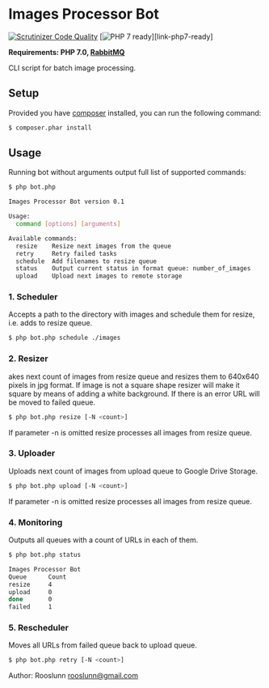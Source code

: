 # Images Processor Bot #

[![Scrutinizer Code Quality][ico-code-quality]][link-code-quality]
[![PHP 7 ready][ico-php7-ready]][link-php7-ready]

**Requirements: PHP 7.0, [RabbitMQ](http://www.rabbitmq.com/download.html)**

CLI script for batch image processing.

## Setup ##

Provided you have [composer](http://getcomposer.org) installed, you can run the following command:

```bash
$ composer.phar install
```

## Usage ##

Running bot without arguments output full list of supported commands:
 
```bash
$ php bot.php
```

```bash
Images Processor Bot version 0.1

Usage:
  command [options] [arguments]

Available commands:
  resize    Resize next images from the queue
  retry     Retry failed tasks
  schedule  Add filenames to resize queue
  status    Output current status in format queue: number_of_images
  upload    Upload next images to remote storage
```

### 1. Scheduler ###

Accepts a path to the directory with images and schedule them for resize, i.e. adds to resize queue.

```bash
$ php bot.php schedule ./images
```

### 2. Resizer ###

akes next count of images from resize queue and resizes them to 640x640 pixels in jpg format. 
If image is not a square shape resizer will make it square by means of adding a white background. 
If there is an error URL will be moved to failed queue.

```bash
$ php bot.php resize [-N <count>]
```

If parameter -n is omitted resize processes all images from resize queue.

### 3. Uploader ###

Uploads next count of images from upload queue to Google Drive Storage.

```bash
$ php bot.php upload [-N <count>]
```

If parameter -n is omitted resize processes all images from resize queue.

### 4. Monitoring ###

Outputs all queues with a count of URLs in each of them.

```bash
$ php bot.php status
```

```bash
Images Processor Bot
Queue      Count 
resize     4     
upload     0     
done       0     
failed     1  
```

### 5. Rescheduler ###

Moves all URLs from failed  queue back to upload  queue.

```bash
$ php bot.php retry [-N <count>]
```

Author: Rooslunn <rooslunn@gmail.com>

[ico-code-quality]: https://scrutinizer-ci.com/g/rooslunn/traktor/badges/quality-score.png?b=master
[link-code-quality]: https://scrutinizer-ci.com/g/rooslunn/traktor/?branch=master
[ico-php7-ready]: http://php7ready.timesplinter.ch/rooslunn/traktor/badge.svg
